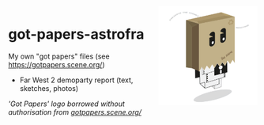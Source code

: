 <img src="img/header_weiss.png" align="right" width="200"/>

# got-papers-astrofra
My own "got papers" files (see https://gotpapers.scene.org/)

- Far West 2 demoparty report (text, sketches, photos)

_'Got Papers' logo borrowed without authorisation from [gotpapers.scene.org/](https://gotpapers.scene.org/)_
